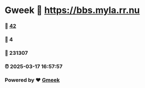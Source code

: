 # Gweek :link: https://bbs.myla.rr.nu 
### :page_facing_up: [42](https://bbs.myla.rr.nu/tag.html) 
### :speech_balloon: 4 
### :hibiscus: 231307 
### :alarm_clock: 2025-03-17 16:57:57 
### Powered by :heart: [Gmeek](https://github.com/Meekdai/Gmeek)
